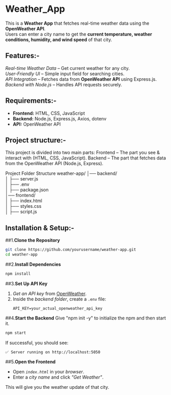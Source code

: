 # Weather_App

This is a **Weather App** that fetches real-time weather data using the **OpenWeather API**.  
Users can enter a city name to get the **current temperature, weather conditions, humidity, and wind speed** of that city.

## Features:-

*Real-time Weather Data* – Get current weather for any city.  
*User-Friendly UI* – Simple input field for searching cities.  
*API Integration* – Fetches data from **OpenWeather API** using Express.js.  
*Backend with Node.js* – Handles API requests securely.  


## Requirements:-

- **Frontend:** HTML, CSS, JavaScript  
- **Backend:** Node.js, Express.js, Axios, dotenv  
- **API:** OpenWeather API

## Project structure:-
This project is divided into two main parts:
Frontend – The part you see & interact with (HTML, CSS, JavaScript).
Backend – The part that fetches data from the OpenWeather API (Node.js, Express).

Project Folder Structure
weather-app/
│── backend/                
│   ├── server.js            
│   ├── .env                 
│   ├── package.json         
│── frontend/                
│   ├── index.html           
│   ├── styles.css           
│   ├── script.js            



## Installation & Setup:-

##1.**Clone the Repository**
```sh
git clone https://github.com/yourusername/weather-app.git
cd weather-app
```

##2.**Install Dependencies**
```sh
npm install
```

##3.**Set Up API Key**
1. *Get an API key* from [OpenWeather](https://home.openweathermap.org/api_keys).  
2. Inside the *backend folder*, create a `.env` file:
   ```
   API_KEY=your_actual_openweather_api_key
   ```

##4.**Start the Backend**
Give "npm init -y" to initialize the npm and then start it.
```sh
npm start
```
If successful, you should see:
```
✅ Server running on http://localhost:5050
```

##5.**Open the Frontend**
- Open *`index.html`* in your *browser*.
- Enter a *city name* and click *"Get Weather"*.

This will give you the weather update of that city.
